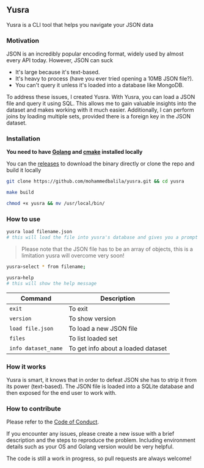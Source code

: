 ## Yusra
Yusra is a CLI tool that helps you navigate your JSON data

### Motivation
JSON is an incredibly popular encoding format, widely used by almost every API today. However, JSON can suck

- It's large because it's text-based.
- It's heavy to process (have you ever tried opening a 10MB JSON file?).
- You can't query it unless it's loaded into a database like MongoDB.

To address these issues, I created Yusra. With Yusra, you can load a JSON file and query it using SQL. This allows me to gain valuable insights into the dataset and makes working with it much easier. Additionally, I can perform joins by loading multiple sets, provided there is a foreign key in the JSON dataset.

### Installation
**__You need to have [Golang](https://go.dev/doc/install) and [cmake](https://cmake.org/download/) installed locally__**

You can the [releases](https://github.com/mohammedbalila/jsondb/releases/) to download the binary directly or clone the repo and build it locally

```bash
git clone https://github.com/mohammedbalila/yusra.git && cd yusra 
```

```bash
make build
```

```bash
chmod +x yusra && mv /usr/local/bin/
```

### How to use
```bash
yusra load filename.json
# this will load the file into yusra's database and gives you a prompt that you can run SQL queries on
```
> Please note that the JSON file has to be an array of objects, this is a limitation yusra will overcome very soon!
```bash
yusra>select * from filename;
```

```bash
yusra>help
# this will show the help message
```

| Command               | Description                           |
|-----------------------|---------------------------------------|
| `exit`                | To exit                               |
| `version`             | To show version                       |
| `load file.json`      | To load a new JSON file               |
| `files`               | To list loaded set                    |
| `info dataset_name`   | To get info about a loaded dataset    |


### How it works
Yusra is smart, it knows that in order to defeat JSON she has to strip it from its power (text-based). The JSON file is loaded into a SQLite database
and then exposed for the end user to work with.

### How to contribute
Please refer to the [Code of Conduct](./CODE_OF_CONDUCT). 

If you encounter any issues, please create a new issue with a brief description and the steps to reproduce the problem. Including environment details such as your OS and Golang version would be very helpful.

The code is still a work in progress, so pull requests are always welcome!